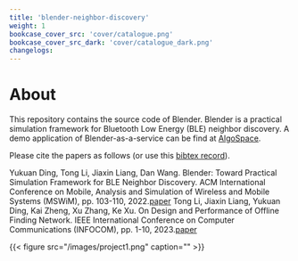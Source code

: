 ```yaml
---
title: 'blender-neighbor-discovery'
weight: 1
bookcase_cover_src: 'cover/catalogue.png'
bookcase_cover_src_dark: 'cover/catalogue_dark.png'
changelogs:
---
```


# About

This repository contains the source code of Blender. Blender is a practical simulation framework for Bluetooth Low Energy (BLE) neighbor discovery. A demo application of Blender-as-a-service can be find at [AlgoSpace](https://algospace.top/algorithm/blender_as_a_service/v1.0/).

Please cite the papers as follows (or use this [bibtex record](https://github.com/litonglab/blender-neighbor-discovery/blob/blender_py/bibtex.txt)).

Yukuan Ding, Tong Li, Jiaxin Liang, Dan Wang. Blender: Toward Practical Simulation Framework for BLE Neighbor Discovery. ACM International Conference on Mobile, Analysis and Simulation of Wireless and Mobile Systems (MSWiM), pp. 103-110, 2022.[paper](https://github.com/litonglab/blender-neighbor-discovery/blob/blender_py/paper/blender_mswim22.pdf)
Tong Li, Jiaxin Liang, Yukuan Ding, Kai Zheng, Xu Zhang, Ke Xu. On Design and Performance of Offline Finding Network. IEEE International Conference on Computer Communications (INFOCOM), pp. 1-10, 2023.[paper](https://github.com/litonglab/blender-neighbor-discovery/blob/blender_py/paper/elasticast_infocom23.pdf)

{{< figure src="/images/project1.png" caption="" >}}